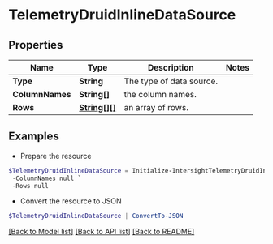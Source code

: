# TelemetryDruidInlineDataSource
## Properties

Name | Type | Description | Notes
------------ | ------------- | ------------- | -------------
**Type** | **String** | The type of data source. | 
**ColumnNames** | **String[]** | the column names. | 
**Rows** | [**String[][]**](Array.md) | an array of rows. | 

## Examples

- Prepare the resource
```powershell
$TelemetryDruidInlineDataSource = Initialize-IntersightTelemetryDruidInlineDataSource  -Type null `
 -ColumnNames null `
 -Rows null
```

- Convert the resource to JSON
```powershell
$TelemetryDruidInlineDataSource | ConvertTo-JSON
```

[[Back to Model list]](../README.md#documentation-for-models) [[Back to API list]](../README.md#documentation-for-api-endpoints) [[Back to README]](../README.md)

